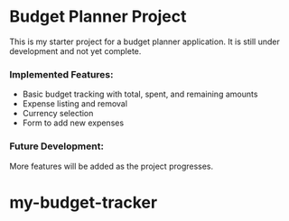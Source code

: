 # Budget Planner Project

This is my starter project for a budget planner application. It is still under development and not yet complete.

### Implemented Features:

- Basic budget tracking with total, spent, and remaining amounts
- Expense listing and removal
- Currency selection
- Form to add new expenses

### Future Development:

More features will be added as the project progresses.
# my-budget-tracker
